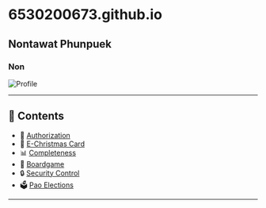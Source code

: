 # 6530200673.github.io

## Nontawat Phunpuek  
### Non  

![Profile](Image_GIT/pic.jpeg)  

---

## 📂 Contents  

- 📜 [Authorization](authorization.md)  
- 🎄 [E-Christmas Card](ecard.md)  
- 📊 [Completeness](completeness.md)  
- 🎲 [Boardgame](boardgame.md)  
- 🔒 [Security Control](security-control.md)  
- 🗳️ [Pao Elections](pao-elections.md)  

---
